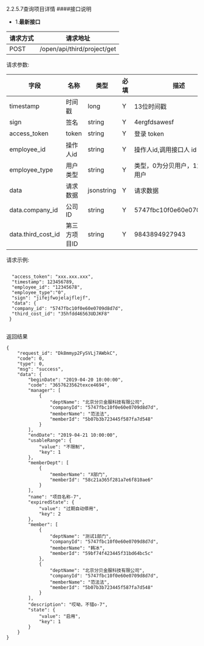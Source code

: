 2.2.5.7查询项目详情
####接口说明
- 1.**最新接口**

请求方式|请求地址
----|---
POST|/open/api/third/project/get

请求参数:

字段|名称|类型|必填|描述
-----|-----|----|----|----
timestamp|时间戳 |long |Y|13位时间戳
sign|签名 |string |Y|4ergfdsawesf
access\_token|token | string |Y|登录 token
employee\_id| 操作人id|string |Y|操作人id,调用接口人 id
employee\_type| 用户类型|string|Y|类型，0为分贝用户，1为第三方用户
data |请求数据| jsonstring |Y|请求数据
data.company_id|公司ID|string|Y|5747fbc10f0e60e0709d8d7d
data.third_cost_id|第三方项目ID| string |Y|9843894927943

 请求示例:
 
 ```

  "access_token": "xxx.xxx.xxx",
  "timestamp": 123456789,
  "employee_id": "12345678",
  "employee_type":"0",
  "sign": "jifejfwojelajflejf",
  "data": {
  "company_id": "5747fbc10f0e60e0709d8d7d",
  "third_cost_id": "35hfdd46563UDJKF8"
 }

```

返回结果

```
{
    "request_id": "Dk8mmyp2FySVLj7AWbkC",
    "code": 0,
    "type": 0,
    "msg": "success",
    "data": {
        "beginDate": "2019-04-20 10:00:00",
        "code": "3657623562texce4694",
        "manager": [
            {
                "deptName": "北京分贝金服科技有限公司",
                "companyId": "5747fbc10f0e60e0709d8d7d",
                "memberName": "范法法",
                "memberId": "5b07b3b723445f587fa7d548"
            }
        ],
        "endDate": "2019-04-21 10:00:00",
        "usableRange": {
            "value": "不限制",
            "key": 1
        },
        "memberDept": [
            {
                "memberName": "X部门",
                "memberId": "58c21a365f281a7e6f810ae6"
            }
        ],
        "name": "项目名称-7",
        "expiredState": {
            "value": "过期自动停用",
            "key": 2
        },
        "member": [
            {
                "deptName": "测试1部门",
                "companyId": "5747fbc10f0e60e0709d8d7d",
                "memberName": "韩冰",
                "memberId": "59bf74f423445f31bd64bc5c"
            },
            {
                "deptName": "北京分贝金服科技有限公司",
                "companyId": "5747fbc10f0e60e0709d8d7d",
                "memberName": "范法法",
                "memberId": "5b07b3b723445f587fa7d548"
            }
        ],
        "description": "哎呦，不错o-7",
        "state": {
            "value": "启用",
            "key": 1
        }
    }
}


```
